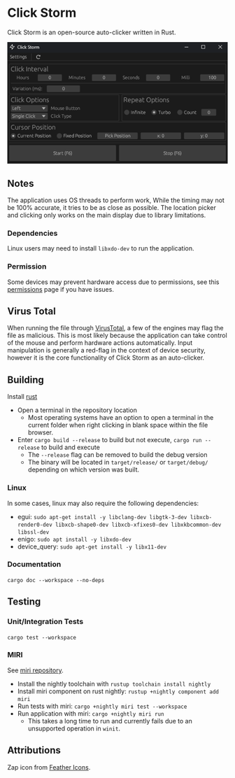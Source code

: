 # Click Storm

Click Storm is an open-source auto-clicker written in Rust.

![Screenshot](./screenshots/v0.1.5.png)

## Notes

The application uses OS threads to perform work, While the timing may not be 100% accurate, it tries to be as close as possible. The location picker and clicking only works on the main display due to library limitations.

### Dependencies

Linux users may need to install `libxdo-dev` to run the application.

### Permission

Some devices may prevent hardware access due to permissions, see this [permissions](https://github.com/enigo-rs/enigo/blob/main/Permissions.md) page if you have issues.

## Virus Total

When running the file through [VirusTotal](https://www.virustotal.com/), a few of the engines may flag the file as malicious. This is most likely because the application can take control of the mouse and perform hardware actions automatically. Input manipulation is generally a red-flag in the context of device security, however it is the core functionality of Click Storm as an auto-clicker.

## Building

 Install [rust](https://www.rust-lang.org/tools/install)

- Open a terminal in the repository location
  - Most operating systems have an option to open a terminal in the current folder when right clicking in blank space within the file browser.
- Enter ```cargo build --release``` to build but not execute, ```cargo run --release``` to build and execute
  - The ```--release``` flag can be removed to build the debug version
  - The binary will be located in `target/release/` or `target/debug/` depending on which version was built.

### Linux

In some cases, linux may also require the following dependencies:

- egui: `sudo apt-get install -y libclang-dev libgtk-3-dev libxcb-render0-dev libxcb-shape0-dev libxcb-xfixes0-dev libxkbcommon-dev libssl-dev`
- enigo: `sudo apt install -y libxdo-dev`
- device_query: `sudo apt-get install -y libx11-dev`

### Documentation

```cargo doc --workspace --no-deps```

## Testing

### Unit/Integration Tests

```cargo test --workspace```

### MIRI

See [miri repository](https://github.com/rust-lang/miri).

- Install the nightly toolchain with ```rustup toolchain install nightly```
- Install miri component on rust nightly: ```rustup +nightly component add miri```
- Run tests with miri: ```cargo +nightly miri test --workspace```
- Run application with miri: ```cargo +nightly miri run```
  - This takes a long time to run and currently fails due to an unsupported operation in `winit`.

## Attributions

Zap icon from [Feather Icons](https://feathericons.com/).
